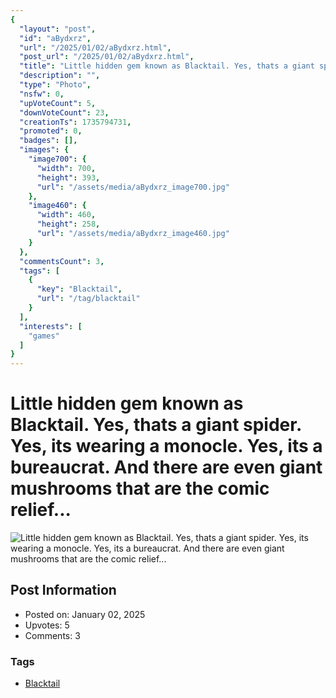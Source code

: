 ```yaml
---
{
  "layout": "post",
  "id": "aBydxrz",
  "url": "/2025/01/02/aBydxrz.html",
  "post_url": "/2025/01/02/aBydxrz.html",
  "title": "Little hidden gem known as Blacktail. Yes, thats a giant spider. Yes, its wearing a monocle. Yes, its a bureaucrat. And there are even giant mushrooms that are the comic relief...",
  "description": "",
  "type": "Photo",
  "nsfw": 0,
  "upVoteCount": 5,
  "downVoteCount": 23,
  "creationTs": 1735794731,
  "promoted": 0,
  "badges": [],
  "images": {
    "image700": {
      "width": 700,
      "height": 393,
      "url": "/assets/media/aBydxrz_image700.jpg"
    },
    "image460": {
      "width": 460,
      "height": 258,
      "url": "/assets/media/aBydxrz_image460.jpg"
    }
  },
  "commentsCount": 3,
  "tags": [
    {
      "key": "Blacktail",
      "url": "/tag/blacktail"
    }
  ],
  "interests": [
    "games"
  ]
}
---
```


# Little hidden gem known as Blacktail. Yes, thats a giant spider. Yes, its wearing a monocle. Yes, its a bureaucrat. And there are even giant mushrooms that are the comic relief...

![Little hidden gem known as Blacktail. Yes, thats a giant spider. Yes, its wearing a monocle. Yes, its a bureaucrat. And there are even giant mushrooms that are the comic relief...](/assets/media/aBydxrz_image700.jpg)

## Post Information

- Posted on: January 02, 2025
- Upvotes: 5
- Comments: 3

### Tags

- [Blacktail](/tag/Blacktail)

